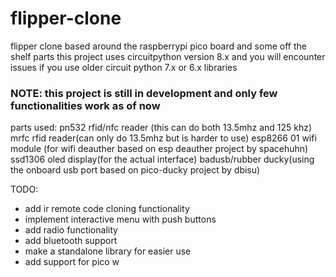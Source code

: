 # flipper-clone
flipper clone based around the raspberrypi pico board and some off the shelf parts 
this project uses circuitpython version 8.x and you will encounter issues if you use older circuit python 7.x or 6.x libraries
### NOTE: this project is still in development and only few functionalities work as of now
parts used:
pn532 rfid/nfc reader (this can do both 13.5mhz and 125 khz)
mrfc rfid reader(can only do 13.5mhz but is harder to use)
esp8266 01 wifi module (for wifi deauther based on esp deauther project by spacehuhn)
ssd1306 oled display(for the actual interface)
badusb/rubber ducky(using the onboard usb port based on pico-ducky project by dbisu)



TODO:
+ add ir remote code cloning functionality
+ implement interactive menu with push buttons 
+ add radio functionality
+ add bluetooth support
+ make a standalone library for easier use
+ add support for pico w
